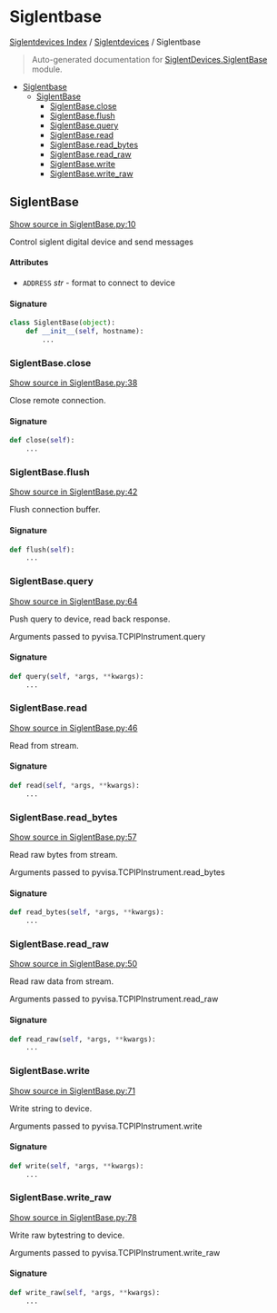 # Siglentbase

[Siglentdevices Index](../README.md#siglentdevices-index) /
[Siglentdevices](./index.md#siglentdevices) /
Siglentbase

> Auto-generated documentation for [SiglentDevices.SiglentBase](../../SiglentDevices/SiglentBase.py) module.

- [Siglentbase](#siglentbase)
  - [SiglentBase](#siglentbase-1)
    - [SiglentBase.close](#siglentbaseclose)
    - [SiglentBase.flush](#siglentbaseflush)
    - [SiglentBase.query](#siglentbasequery)
    - [SiglentBase.read](#siglentbaseread)
    - [SiglentBase.read\_bytes](#siglentbaseread_bytes)
    - [SiglentBase.read\_raw](#siglentbaseread_raw)
    - [SiglentBase.write](#siglentbasewrite)
    - [SiglentBase.write\_raw](#siglentbasewrite_raw)

## SiglentBase

[Show source in SiglentBase.py:10](../../SiglentDevices/SiglentBase.py#L10)

Control siglent digital device and send messages

#### Attributes

- `ADDRESS` *str* - format to connect to device

#### Signature

```python
class SiglentBase(object):
    def __init__(self, hostname):
        ...
```

### SiglentBase.close

[Show source in SiglentBase.py:38](../../SiglentDevices/SiglentBase.py#L38)

Close remote connection.

#### Signature

```python
def close(self):
    ...
```

### SiglentBase.flush

[Show source in SiglentBase.py:42](../../SiglentDevices/SiglentBase.py#L42)

Flush connection buffer.

#### Signature

```python
def flush(self):
    ...
```

### SiglentBase.query

[Show source in SiglentBase.py:64](../../SiglentDevices/SiglentBase.py#L64)

Push query to device, read back response.

Arguments passed to pyvisa.TCPIPInstrument.query

#### Signature

```python
def query(self, *args, **kwargs):
    ...
```

### SiglentBase.read

[Show source in SiglentBase.py:46](../../SiglentDevices/SiglentBase.py#L46)

Read from stream.

#### Signature

```python
def read(self, *args, **kwargs):
    ...
```

### SiglentBase.read_bytes

[Show source in SiglentBase.py:57](../../SiglentDevices/SiglentBase.py#L57)

Read raw bytes from stream.

Arguments passed to pyvisa.TCPIPInstrument.read_bytes

#### Signature

```python
def read_bytes(self, *args, **kwargs):
    ...
```

### SiglentBase.read_raw

[Show source in SiglentBase.py:50](../../SiglentDevices/SiglentBase.py#L50)

Read raw data from stream.

Arguments passed to pyvisa.TCPIPInstrument.read_raw

#### Signature

```python
def read_raw(self, *args, **kwargs):
    ...
```

### SiglentBase.write

[Show source in SiglentBase.py:71](../../SiglentDevices/SiglentBase.py#L71)

Write string to device.

Arguments passed to pyvisa.TCPIPInstrument.write

#### Signature

```python
def write(self, *args, **kwargs):
    ...
```

### SiglentBase.write_raw

[Show source in SiglentBase.py:78](../../SiglentDevices/SiglentBase.py#L78)

Write raw bytestring to device.

Arguments passed to pyvisa.TCPIPInstrument.write_raw

#### Signature

```python
def write_raw(self, *args, **kwargs):
    ...
```